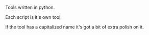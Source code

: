 Tools written in python. 

Each script is it's own tool. 

If the tool has a capitalized name it's got a bit of extra polish on it.
